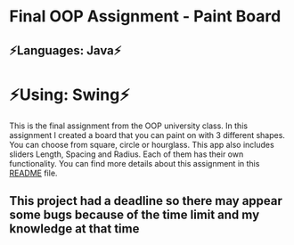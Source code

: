 # Final OOP Assignment - Paint Board
## ⚡Languages: Java⚡
# ⚡Using: Swing⚡
This is the final assignment from the OOP university class. In this assignment I created a board that you can paint on with
3 different shapes. You can choose from square, circle or hourglass. This app also includes sliders Length, Spacing and Radius.
Each of them has their own functionality. You can find more details about this assignment in this <a href="https://github.com/JakubecSamuel/OOPfinalTest/blob/main/OOPfinalTest/README.md">README</a> file.
## This project had a deadline so there may appear some bugs because of the time limit and my knowledge at that time
